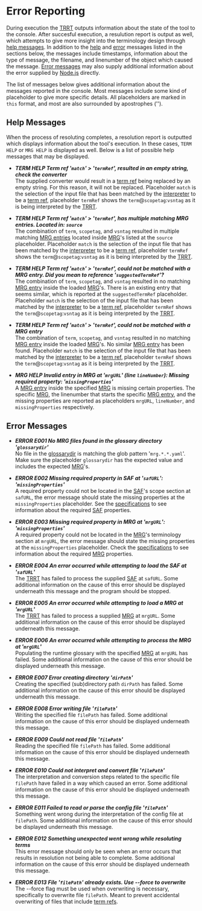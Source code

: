 # Error Reporting
During execution the [TRRT](@) outputs information about the state of the tool to the console. After succesful execution, a resulution report is output as well, which attempts to give more insight into the terminology design through [help messages](#help-messages). In addition to the [help](#help-messages) and [error](#error-messages) messages listed in the sections below, the messages include timestamps, information about the type of message, the filename, and linenumber of the object which caused the message. [Error messages](#error-messages) may also supply additional information about the error supplied by [Node.js](http://nodejs.org/) directly.

The list of messages below gives additional information about the messages reported in the console. Most messages include some kind of placeholder to give more specific details. All placeholders are marked in `this` format, and most are also surrounded by apostrophes ('').


## Help Messages
When the process of resoluting completes, a resolution report is outputted which displays information about the tool's execution. In these cases, `TERM HELP` or `MRG HELP` is displayed as well. Below is a list of possible help messages that may be displayed.

- ***TERM HELP Term ref '`match`' > '`termRef`', resulted in an empty string, check the converter***<br/>
The supplied converter would result in a [term ref](@) being replaced by an empty string. For this reason, it will not be replaced. Placeholder `match` is the selection of the input file that has been matched by the [interpreter](customization#interpreter) to be a [term ref](@), placeholder `termRef` shows the `term`@`scopetag`:`vsntag` as it is being interpreted by the [TRRT](@).

- ***TERM HELP Term ref '`match`' > '`termRef`', has multiple matching MRG entries. Located in: `source`***<br/>
The combination of `term`, `scopetag`, and `vsntag` resulted in multiple matching [MRG entries](@) located inside [MRG](@)'s listed at the `source` placeholder. Placeholder `match` is the selection of the input file that has been matched by the [interpreter](customization#interpreter) to be a [term ref](@), placeholder `termRef` shows the `term`@`scopetag`:`vsntag` as it is being interpreted by the [TRRT](@).

- ***TERM HELP Term ref '`match`' > '`termRef`', could not be matched with a MRG entry. Did you mean to reference '`suggestedTermRef`'?***<br/>
The combination of `term`, `scopetag`, and `vsntag` resulted in no matching [MRG entry](@) inside the loaded [MRG](@)'s. There is an existing entry that seems similar, which is reported at the `suggestedTermRef` placeholder. Placeholder `match` is the selection of the input file that has been matched by the [interpreter](customization#interpreter) to be a [term ref](@), placeholder `termRef` shows the `term`@`scopetag`:`vsntag` as it is being interpreted by the [TRRT](@).

- ***TERM HELP Term ref '`match`' > '`termRef`', could not be matched with a MRG entry***<br/>
The combination of `term`, `scopetag`, and `vsntag` resulted in no matching [MRG entry](@) inside the loaded [MRG](@)'s. No similar [MRG entry](@) has been found. Placeholder `match` is the selection of the input file that has been matched by the [interpreter](customization#interpreter) to be a [term ref](@), placeholder `termRef` shows the `term`@`scopetag`:`vsntag` as it is being interpreted by the [TRRT](@).

- ***MRG HELP Invalid entry in MRG at '`mrgURL`' (line `lineNumber`): Missing required property: '`missingProperties`'***<br/>
A [MRG entry](@) inside the specified [MRG](@) is missing certain properties. The specific [MRG](@), the linenumber that starts the specific [MRG entry](@), and the missing properties are reported as placeholders `mrgURL`, `lineNumber`, and `missingProperties` respectively.

## Error Messages

- ***ERROR E001 No MRG files found in the glossary directory '`glossarydir`'***<br/>
No file in the [glossarydir](@) is matching the glob pattern '`mrg.*.*.yaml`'. Make sure the placeholder `glossarydir` has the expected value and includes the expected [MRG](@)'s.

- ***ERROR E002 Missing required property in SAF at '`safURL`': '`missingProperties`'***<br/>
A required property could not be located in the [SAF](@)'s scope section at `safURL`, the error message should state the missing properties at the `missingProperties` placeholder. See the [specifications](specifications) to see information about the required [SAF](@) properties.

- ***ERROR E003 Missing required property in MRG at '`mrgURL`': '`missingProperties`'***<br/>
A required property could not be located in the [MRG](@)'s terminology section at `mrgURL`, the error message should state the missing properties at the `missingProperties` placeholder. Check the [specifications](specifications) to see information about the required [MRG](@) properties.

- ***ERROR E004 An error occurred while attempting to load the SAF at '`safURL`'***<br/>
The [TRRT](@) has failed to process the supplied [SAF](@) at `safURL`. Some additional information on the cause of this error should be displayed underneath this message and the program should be stopped.

- ***ERROR E005 An error occurred while attempting to load a MRG at '`mrgURL`'***<br/>
The [TRRT](@) has failed to process a supplied [MRG](@) at `mrgURL`. Some additional information on the cause of this error should be displayed underneath this message.

- ***ERROR E006 An error occurred while attempting to process the MRG at '`mrgURL`'***<br/>
Populating the runtime glossary with the specified [MRG](@) at `mrgURL` has failed. Some additional information on the cause of this error should be displayed underneath this message.

- ***ERROR E007 Error creating directory '`dirPath`'***<br/>
Creating the specified (sub)directory path `dirPath` has failed. Some additional information on the cause of this error should be displayed underneath this message.

- ***ERROR E008 Error writing file '`filePath`'***<br/>
Writing the specified file `filePath` has failed. Some additional information on the cause of this error should be displayed underneath this message.

- ***ERROR E009 Could not read file '`filePath`'***<br/>
Reading the specified file `filePath` has failed. Some additional information on the cause of this error should be displayed underneath this message.

- ***ERROR E010 Could not interpret and convert file '`filePath`'***<br/>
The interpretation and conversion steps related to the specific file `filePath` have failed in a way which caused an error. Some additional information on the cause of this error should be displayed underneath this message.

- ***ERROR E011 Failed to read or parse the config file '`filePath`'***<br/>
Something went wrong during the interpretation of the config file at `filePath`. Some additional information on the cause of this error should be displayed underneath this message.

- ***ERROR E012 Something unexpected went wrong while resoluting terms***<br/>
This error message should only be seen when an error occurs that results in resolution not being able to complete. Some additional information on the cause of this error should be displayed underneath this message.

- ***ERROR E013 File '`filePath`' already exists. Use --force to overwrite***<br/>
The --force flag must be used when overwriting is necessary, specifically to overwrite file `filePath`. Meant to prevent accidental overwriting of files that include [term refs](@).